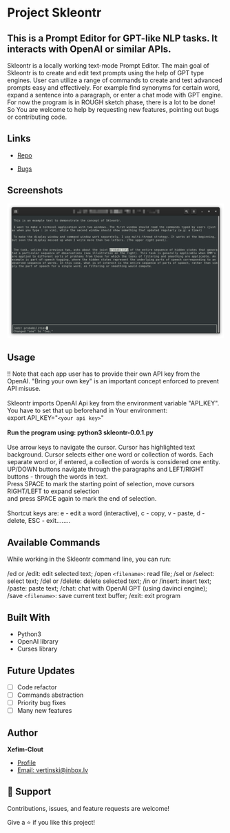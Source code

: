 
# Project Skleontr

## This is a Prompt Editor for GPT-like NLP tasks. It interacts with OpenAI or similar APIs.

Skleontr is a locally working text-mode Prompt Editor. The main goal of Skleontr is to create and edit text prompts using the help of GPT type engines. User can utilize a range of commands to create and test advanced prompts easy and effectively. For example find synonyms for certain word, expand a sentence into a paragraph, or enter a chat mode with GPT engine.\
For now the program is in ROUGH sketch phase, there is a lot to be done!\
So You are welcome to help by requesting new features, pointing out bugs or contributing code.

## Links

- [Repo](https://github.com/xefim-clout/skleontr "Skleontr Repo")

- [Bugs](https://github.com/xefim-clout/skleontr/issues "Issues Page")

## Screenshots

![](/screenshots/1111.png)

## Usage

!! Note that each app user has to provide their own API key from the OpenAI. "Bring your own key" is an important concept enforced to prevent API misuse.\
\
Skleontr imports OpenAI Api key from the environment variable "API_KEY". You have to set that up beforehand in Your environment:\
export API_KEY="`<your api key>`"\
\
**Run the program using: python3 skleontr-0.0.1.py**\
\
Use arrow keys to navigate the cursor. Cursor has highlighted text background. Cursor selects either one word or collection of words. Each separate word or, if entered, a collection of words is considered one entity.\
UP/DOWN buttons navigate through the paragraphs and LEFT/RIGHT buttons - through the words in text.\
Press SPACE to mark the starting point of selection, move cursors RIGHT/LEFT to expand selection \
and press SPACE again to mark the end of selection. \
\
Shortcut keys are: e - edit a word (interactive), c - copy, v - paste, d - delete, ESC - exit........

## Available Commands

While working in the Skleontr command line, you can run: \
\
/ed or /edit: edit selected text; /open `<filename>`: read file; /sel or /select: select text; 
/del or /delete: delete selected text; /in or /insert: insert text; /paste: paste text;
/chat: chat with OpenAI GPT (using davinci engine); /save `<filename>`: save current text buffer; /exit: exit program


## Built With

- Python3
- OpenAI library
- Curses library


## Future Updates

- [ ] Code refactor
- [ ] Commands abstraction
- [ ] Priority bug fixes
- [ ] Many new features

## Author

**Xefim-Clout**

- [Profile](https://github.com/xefim-clout "Xefim Clout")
- [Email: vertinski@inbox.lv](mailto:vertinski@inbox.lv)

## 🤝 Support

Contributions, issues, and feature requests are welcome!

Give a ⭐️ if you like this project!


